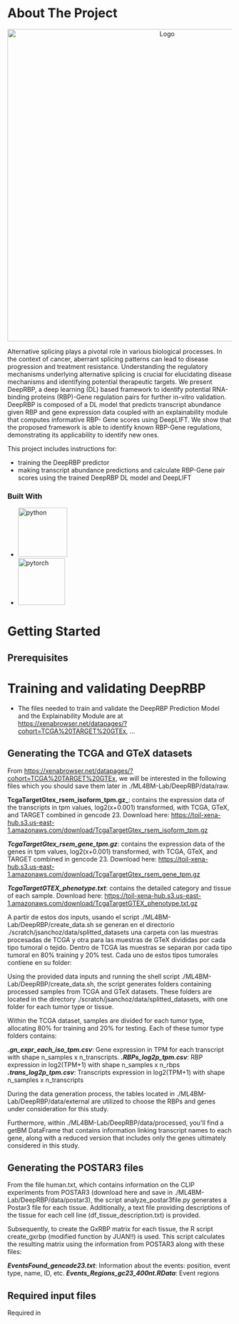<!-- ABOUT THE PROJECT -->
# About The Project

 <p align="center"><img src="" width="700" alt="Logo"></p>

 <!-- <p align="center"><a href=https://www.thelancet.com/journals/ebiom/article/PIIS2352-3964(23)00333-X/fulltext>Discovering the mechanism of action of drugs with a sparse explainable network<a></p> -->

Alternative splicing plays a pivotal role in various biological processes. In the context of cancer, aberrant splicing patterns can lead to disease progression and treatment resistance. 
Understanding the regulatory mechanisms underlying alternative splicing is crucial for elucidating disease mechanisms and identifying potential therapeutic targets.
We present DeepRBP, a deep learning (DL) based framework to identify potential RNA-binding proteins (RBP)-Gene regulation pairs for further in-vitro validation. DeepRBP is composed of a DL model 
that predicts transcript abundance given RBP and gene expression data coupled with an explainability module that computes informative RBP-
Gene scores using DeepLIFT. We show that the proposed framework is able to identify known RBP-Gene regulations, demonstrating its applicability to identify new ones.

This project includes instructions for:
* training the DeepRBP predictor
* making transcript abundance predictions and calculate RBP-Gene pair scores using the trained DeepRBP DL model and DeepLIFT 

### Built With

*   <a href="https://www.python.org/">
      <img src="images/python.png" width="110" alt="python" >
    </a>
*   <a href="https://pytorch.org/">
      <img src="images/pytorch.png" width="105" alt="pytorch" >
    </a>

<!-- GETTING STARTED -->
# Getting Started

## Prerequisites

# Training and validating DeepRBP
- The files needed to train and validate the DeepRBP Prediction Model and the Explainability Module are at https://xenabrowser.net/datapages/?cohort=TCGA%20TARGET%20GTEx, ...

## Generating the TCGA and GTeX datasets
From https://xenabrowser.net/datapages/?cohort=TCGA%20TARGET%20GTEx, we will be interested in the following files which you should save them later in ./ML4BM-Lab/DeepRBP/data/raw.


**TcgaTargetGtex_rsem_isoform_tpm.gz_**: contains the expression data of the transcripts in tpm values, log2(x+0.001) transformed, with TCGA, GTeX, and TARGET combined in gencode 23. Download here: https://toil-xena-hub.s3.us-east-1.amazonaws.com/download/TcgaTargetGtex_rsem_isoform_tpm.gz 

**_TcgaTargetGtex_rsem_gene_tpm.gz_**: contains the expression data of the genes in tpm values, log2(x+0.001) transformed, with TCGA, GTeX, and TARGET combined in gencode 23. Download here: https://toil-xena-hub.s3.us-east-1.amazonaws.com/download/TcgaTargetGtex_rsem_gene_tpm.gz 

**_TcgaTargetGTEX_phenotype.txt_**: contains the detailed category and tissue of each sample. Download here: https://toil-xena-hub.s3.us-east-1.amazonaws.com/download/TcgaTargetGTEX_phenotype.txt.gz 

A partir de estos dos inputs, usando el script ./ML4BM-Lab/DeepRBP/create_data.sh se generan en el directorio ./scratch/jsanchoz/data/splitted_datasets una carpeta con las muestras procesadas de TCGA y otra para las muestras de GTeX divididas por cada tipo tumoral o tejido. Dentro de TCGA las muestras se separan por cada tipo tumoral en 80% training y 20% test. Cada uno de estos tipos tumorales contiene en su folder:

Using the provided data inputs and running the shell script ./ML4BM-Lab/DeepRBP/create_data.sh, the script generates folders containing processed samples from TCGA and GTeX datasets. These folders are located in the directory ./scratch/jsanchoz/data/splitted_datasets, with one folder for each tumor type or tissue.

Within the TCGA dataset, samples are divided for each tumor type, allocating 80% for training and 20% for testing. Each of these tumor type folders contains:

**_.gn_expr_each_iso_tpm.csv_**:  Gene expression in TPM for each transcript with shape n_samples x n_transcripts.
**_.RBPs_log2p_tpm.csv_**: RBP expression in log2(TPM+1) with shape n_samples x n_rbps
**_.trans_log2p_tpm.csv_**: Transcripts expression in log2(TPM+1) with shape n_samples x n_transcripts

During the data generation process, the tables located in ./ML4BM-Lab/DeepRBP/data/external are utilized to choose the RBPs and genes under consideration for this study.

Furthermore, within ./ML4BM-Lab/DeepRBP/data/processed, you'll find a getBM DataFrame that contains information linking transcript names to each gene, along with a reduced version that includes only the genes ultimately considered in this study.

## Generating the POSTAR3 files
From the file human.txt, which contains information on the CLIP experiments from POSTAR3 (download here and save in ./ML4BM-Lab/DeepRBP/data/postar3), the script analyze_postar3file.py generates a Postar3 file for each tissue. Additionally, a text file providing descriptions of the tissue for each cell line (df_tissue_description.txt) is provided.

Subsequently, to create the GxRBP matrix for each tissue, the R script create_gxrbp (modified function by JUAN!!) is used. This script calculates the resulting matrix using the information from POSTAR3 along with these files:

**_EventsFound_gencode23.txt_**: Information about the events: position, event type, name, ID, etc.
**_Events_Regions_gc23_400nt.RData_**: Event regions











## Required input files
Required in
